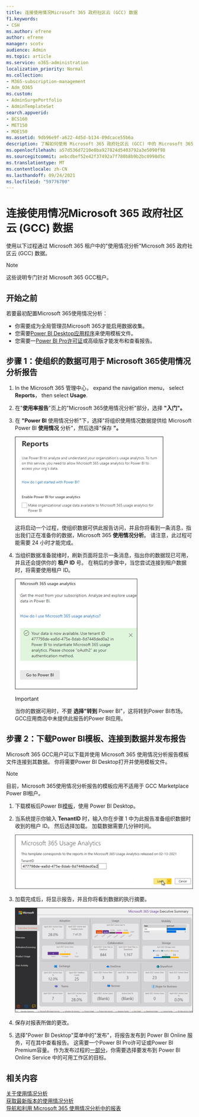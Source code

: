 ```yaml
---
title: 连接使用情况Microsoft 365 政府社区云 (GCC) 数据
f1.keywords:
- CSH
ms.author: efrene
author: efrene
manager: scotv
audience: Admin
ms.topic: article
ms.service: o365-administration
localization_priority: Normal
ms.collection:
- M365-subscription-management
- Adm_O365
ms.custom:
- AdminSurgePortfolio
- AdminTemplateSet
search.appverid:
- BCS160
- MET150
- MOE150
ms.assetid: 9db96e9f-a622-4d5d-b134-09dcace55b6a
description: 了解如何使用 Microsoft 365 政府社区云 (GCC) 中的 Microsoft 365 使用情况分析模板应用连接到 Power BI。
ms.openlocfilehash: a57d536d7210e0ba927824d5403792a3e5090f98
ms.sourcegitcommit: aebcdbef52e42f37492a7f780b8b9b2bc0998d5c
ms.translationtype: MT
ms.contentlocale: zh-CN
ms.lasthandoff: 09/24/2021
ms.locfileid: "59776700"
---
```

# <a name="connect-to-microsoft-365-government-community-cloud-gcc-data-with-usage-analytics"></a>连接使用情况Microsoft 365 政府社区云 (GCC) 数据

使用以下过程通过 Microsoft 365 租户中的"使用情况分析"Microsoft 365 政府社区云 (GCC) 数据。 

> [!NOTE]
> 这些说明专门针对 Microsoft 365 GCC租户。 

## <a name="before-you-begin"></a>开始之前

若要最初配置Microsoft 365使用情况分析： 

- 你需要成为全局管理员Microsoft 365才能启用数据收集。 
- 您需要[Power BI Desktop应用程序](https://powerbi.microsoft.com/en-us/desktop/)来使用模板文件。 
- 您需要一[Power BI Pro许可证](https://go.microsoft.com/fwlink/p/?linkid=845347)或高级版才能发布和查看报告。 

## <a name="step-1-make-you-organizations-data-available-for-the-microsoft-365-usage-analytics-report"></a>步骤 1：使组织的数据可用于 Microsoft 365使用情况分析报告

1. In the Microsoft 365 管理中心， expand the navigation menu， select **Reports**， then select **Usage**. 
2. 在"**使用率报告**"页上的"Microsoft 365使用情况分析"部分，选择 **"入门"。** 
3. 在 **"Power BI** 使用情况分析"下，选择"将组织使用情况数据提供给 Microsoft Power BI **使用情况** 分析"，然后选择"保存 **"。**

    ![使租户数据可用。](../../media/usage-analytics/make-data-available.png) 



    这将启动一个过程，使组织数据可供此报告访问，并且你将看到一条消息，指出我们正在准备你的数据，Microsoft 365 **使用情况分析**。 请注意，此过程可能需要 24 小时才能完成。 

4. 当组织数据准备就绪时，刷新页面将显示一条消息，指出你的数据现已可用，并且还会提供你的 **租户 ID** 号。 在稍后的步骤中，当您尝试连接到租户数据时，将需要使用租户 ID。 
 
    ![租户 ID。](../../media/usage-analytics/tenant-id-gcc.png) 
 
    > [!IMPORTANT]
    > 当你的数据可用时，不要 **选择"转到** Power BI"，这将转到Power BI市场。  GCC应用商店中未提供此报告的Power BI应用。  


## <a name="step-2-download-the-power-bi-template-connect-to-your-data-and-publish-the-report"></a>步骤 2：下载Power BI模板、连接到数据并发布报告

Microsoft 365 GCC用户可以下载并使用 Microsoft 365 使用情况分析报告模板文件连接到其数据。 你将需要Power BI Desktop打开并使用模板文件。 

 > [!NOTE]
 > 目前，Microsoft 365使用情况分析报告的模板应用不适用于 GCC Marketplace Power BI租户。  

1. 下载模板后Power BI[模板](https://download.microsoft.com/download/7/8/2/782ba8a7-8d89-4958-a315-dab04c3b620c/Microsoft%20365%20Usage%20Analytics.pbit)，使用 Power BI Desktop。 
2. 当系统提示你输入 **TenantID** 时，输入你在步骤 1 中为此报告准备组织数据时收到的租户 ID。 然后选择加载。 加载数据需要几分钟时间。 

    ![输入租户 ID。](../../media/usage-analytics/add-tenant-id.png) 



3. 加载完成后，将显示报告，并且你将看到数据的执行摘要。 

    ![执行摘要。](../../media/usage-analytics/exec-summary.png) 
 

4. 保存对报表所做的更改。 
5. 选择"Power BI Desktop"菜单中的"发布"，将报告发布到 Power BI Online 服务，可在其中查看报告。 这需要一个Power BI Pro许可证或Power BI Premium容量。 作为发布过程的[一部分](/power-bi/create-reports/desktop-upload-desktop-files#to-publish-a-power-bi-desktop-dataset-and-reports)，你需要选择要发布到 Power BI Online Service 中的可用工作区的目标。

## <a name="related-content"></a>相关内容

[关于使用情况分析](usage-analytics.md) </br>
[获取最新版本的使用情况分析](get-the-latest-version-of-usage-analytics.md) </br>
[导航和利用 Microsoft 365 使用情况分析中的报表](navigate-and-utilize-reports.md) </br>